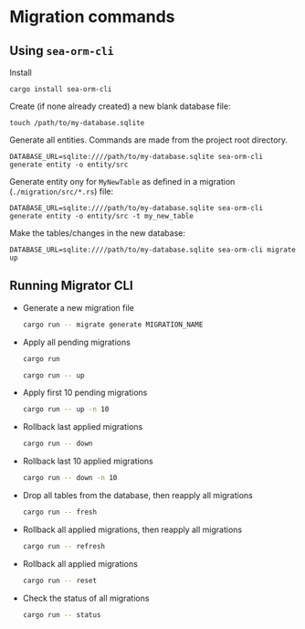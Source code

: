 # Migration commands

## Using `sea-orm-cli`
Install
```command
cargo install sea-orm-cli
```
Create (if none already created) a new blank database file:
```command
touch /path/to/my-database.sqlite
```
Generate all entities. Commands are made from the project root directory.
```command
DATABASE_URL=sqlite:////path/to/my-database.sqlite sea-orm-cli generate entity -o entity/src
```
Generate entity ony for `MyNewTable` as defined in a migration (`./migration/src/*.rs`) file:
```command
DATABASE_URL=sqlite:////path/to/my-database.sqlite sea-orm-cli generate entity -o entity/src -t my_new_table
```
Make the tables/changes in the new database:
```command
DATABASE_URL=sqlite:////path/to/my-database.sqlite sea-orm-cli migrate up
```
## Running Migrator CLI

- Generate a new migration file
    ```sh
    cargo run -- migrate generate MIGRATION_NAME
    ```
- Apply all pending migrations
    ```sh
    cargo run
    ```
    ```sh
    cargo run -- up
    ```
- Apply first 10 pending migrations
    ```sh
    cargo run -- up -n 10
    ```
- Rollback last applied migrations
    ```sh
    cargo run -- down
    ```
- Rollback last 10 applied migrations
    ```sh
    cargo run -- down -n 10
    ```
- Drop all tables from the database, then reapply all migrations
    ```sh
    cargo run -- fresh
    ```
- Rollback all applied migrations, then reapply all migrations
    ```sh
    cargo run -- refresh
    ```
- Rollback all applied migrations
    ```sh
    cargo run -- reset
    ```
- Check the status of all migrations
    ```sh
    cargo run -- status
    ```
